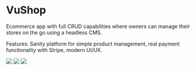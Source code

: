 # VuShop

Ecommerce app with full CRUD capabilities where owners can manage their stores on the go using a headless CMS.

Features: Sanity platform for simple product management, real payment functionality with Stripe, modern UI/UX.

<img src="packages\react-app\src\assets\vushop-img1.png">

<img src="packages\react-app\src\assets\vushop-img2.png">

<img src="packages\react-app\src\assets\vushop-img3.png">
